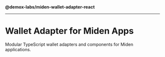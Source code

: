 **@demox-labs/miden-wallet-adapter-react**

***

# Wallet Adapter for Miden Apps

Modular TypeScript wallet adapters and components for Miden applications.
